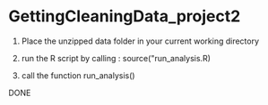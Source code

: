 # GettingCleaningData_project2

1. Place the unzipped data folder in your current working directory 

2. run the R script by calling : source("run_analysis.R) 

3. call the function run_analysis() 

DONE 

